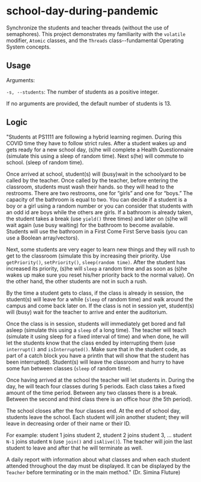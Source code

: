 # school-day-during-pandemic

Synchronize the students and teacher threads (without the use of semaphores).
This project demonstrates my familiarity with the `volatile` modifier, `Atomic` classes, and the `Threads` class--fundamental Operating System concepts.

## Usage
Arguments:

`-s, --students`: The number of students as a positive integer. 

If no arguments are provided, the default number of students is 13.

## Logic

"Students at PS1111 are following a hybrid learning regimen. During this COVID time they have to follow strict rules. After a student wakes up and gets ready for a new school day, (s)he will complete a Health Questionnaire (simulate this using a sleep of random time). Next s(he) will commute to school. (sleep of random time).

Once arrived at school, student(s) will (busy)wait in the schoolyard to be called by
the teacher. Once called by the teacher, before entering the classroom, students
must wash their hands. so they will head to the restrooms. There are two restrooms,
one for “girls” and one for “boys.” The capacity of the bathroom is equal to two. You
can decide if a student is a boy or a girl using a random number or you can consider
that students with an odd id are boys while the others are girls. If a bathroom is
already taken, the student takes a break (use `yield()` three times) and later on (s)he
will wait again (use busy waiting) for the bathroom to become available. Students
will use the bathroom in a First Come First Serve basis (you can use a Boolean
array/vectors).

Next, some students are very eager to learn new things and they will rush to get to
the classroom (simulate this by increasing their priority. Use `getPriority()`,
`setPriority()`, `sleep(random time)`. After the student has increased its priority,
(s)he will `sleep` a random time and as soon as (s)he wakes up make sure you reset
his/her priority back to the normal value). On the other hand, the other students are
not in such a rush.

By the time a student gets to class, if the class is already in session, the student(s)
will leave for a while (`sleep` of random time) and walk around the campus and
come back later on. If the class is not in session yet, student(s) will (busy) wait for
the teacher to arrive and enter the auditorium.

Once the class is in session, students will immediately get bored and fall asleep
(simulate this using a `sleep` of a long time). The teacher will teach (simulate it
using sleep for a fixed interval of time) and when done, he will let the students
know that the class ended by interrupting them (use `interrupt()` and
`isInterrupted()`. Make sure that in the student code, as part of a catch block you
have a println that will show that the student has been interrupted). Student(s) will
leave the classroom and hurry to have some fun between classes (`sleep` of random
time).

Once having arrived at the school the teacher will let students in. During the day,
he will teach four classes during 5 periods. Each class takes a fixed amount of the
time period. Between any two classes there is a break. Between the second and
third class there is an office hour (the 5th period).

The school closes after the four classes end. At the end of school day, students leave
the school. Each student will join another student; they will leave in decreasing order
of their name or their ID.

For example: student 1 joins student 2, student 2 joins student 3, … student `N-1`
joins student `N` (use `join()` and `isAlive()`). The teacher will join the last student to
leave and after that he will terminate as well.

A daily report with information about what classes and when each student attended
throughout the day must be displayed. It can be displayed by the `Teacher` before
terminating or in the main method." (Dr. Simina Fluture)